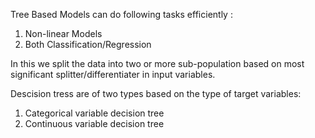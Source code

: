 Tree Based Models can do following tasks efficiently :
1) Non-linear Models
2) Both Classification/Regression

In this we split the data into two or more sub-population based on most significant splitter/differentiater in input variables.

Descision tress are of two types based on the type of target variables:
1) Categorical variable decision tree
2) Continuous variable decision tree